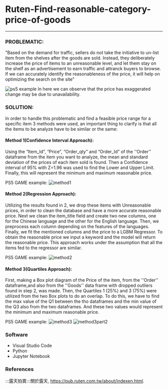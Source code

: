 # Ruten-Find-reasonable-category-price-of-goods
---
### PROBLEMATIC:
"Based on the demand for traffic, sellers do not take the initiative to un-list item from the shelves after the goods are sold. Instead, they deliberately increase the price of items to an unreasonable level, and let them stay on the shelf as an advertisement to earn traffic and attranck buyers to browse. If we can accurately identify the reasonableness of the price, it will help on optimizing the search on the site"


![ps5 example](https://user-images.githubusercontent.com/101158689/200383556-47e9a389-f0f2-4dfa-97cb-f7e2be7451ce.jpg)
In here we can observe that the price has exaggerated change may be due to unavailability.

### SOLUTION: 
In order to handle this problematic and find a feasible price range for a specific item 3 methods were used, an important thing to clarify is that all the items to be analyze have to be similar or the same:
#### Method 1(Confidence Interval Approach): 
Using the “Item_Id”, “Price”, “Order_qty” and “Order_Id” of the ''Order'' dataframe from the item you want to analyze, the mean and standard deviation of the prices of each item sold is found. Then a Confidence interval of  95% with Z=1.96 was used to find the Lower and Upper Limit. Finally, this will represent the minimum and maximum reasonable price.

PS5 GAME example:
![method1](https://user-images.githubusercontent.com/101158689/200395189-7ddd8db5-4ca4-4c9d-8ee5-36c188dd87de.jpg)


#### Method 2(Regression Approach): 
Utilizing the results found in 2, we drop these items with Unreasonable prices, in order to clean the database and have a more accurate reasonable price. Next we clean the item_title field and create two new columns, one for the Chinese language and the other for the English language. Then, we preprocess each column depending on the features of the languages. Finally, we fit the mentioned columns and the price to a LGBM Regressor. To obtain the reasonable price we input a keyword and the model will return the reasonable price. This approach works under the assumption that all the items fed to the regressor are similar.

PS5 GAME example:
![method2](https://user-images.githubusercontent.com/101158689/200395207-edccfa50-b761-42f8-bcfd-51fc81063da2.jpg)


#### Method 3(Quartiles Approach): 
First, making a Box plot diagram of the Price of the item, from the ''Order'' dataframe,and also from the ''Goods'' data frame with dropped outliers found in step 2, was made. Then, the Quartiles 1 (25%) and 3 (75%) were utilized from the two Box plots to do an overlap. To do this, we have to find the max value of the Q1 between the tho dataframes and the min value of the Q3 also from the two dataframes. And these two values would represent the minimum and maximum reasonable price.

PS5 GAME example:
![method3](https://user-images.githubusercontent.com/101158689/200395217-a09b3f36-945f-46c2-af63-d06692b937c6.jpg)
![method3part2](https://user-images.githubusercontent.com/101158689/200395234-11bb3530-43c7-47d1-9a0b-4a6cf99c29ac.jpg)





### Software
- Visual Studio Code
- Python
- Jupyter Notebook

### References
:::露天拍賣:::關於露天, https://pub.ruten.com.tw/about/indexen.html. 
